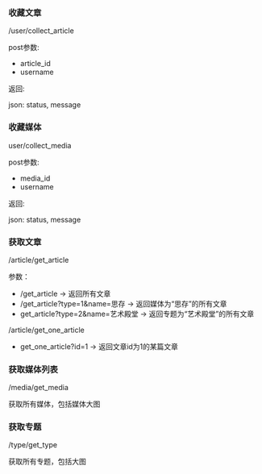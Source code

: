 

### 收藏文章

/user/collect_article

post参数:

* article_id
* username

返回:

json: status, message

### 收藏媒体

user/collect_media

post参数:

* media_id
* username

返回:

json: status, message

### 获取文章

/article/get_article

参数：

* /get_article -> 返回所有文章
* /get_article?type=1&name=思存 -> 返回媒体为“思存”的所有文章
* get_article?type=2&name=艺术殿堂 -> 返回专题为“艺术殿堂”的所有文章

/article/get_one_article

* get_one_article?id=1 -> 返回文章id为1的某篇文章

### 获取媒体列表

/media/get_media

获取所有媒体，包括媒体大图

### 获取专题

/type/get_type

获取所有专题，包括大图